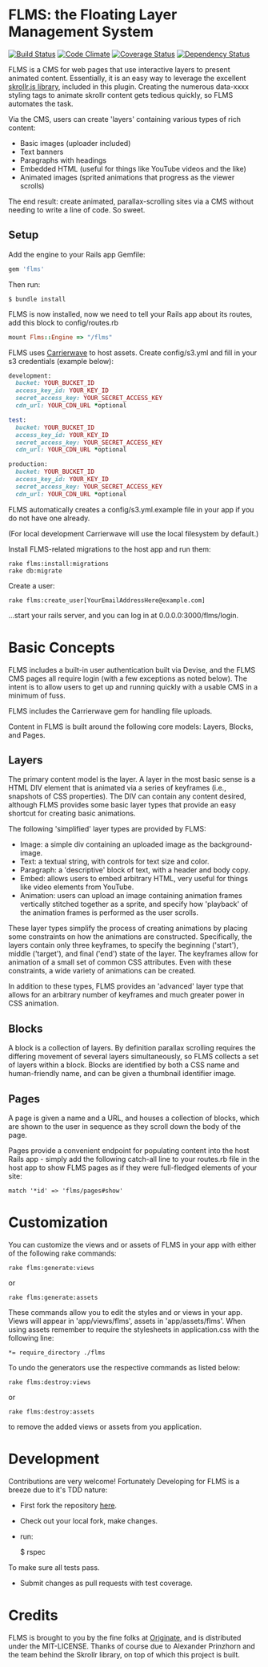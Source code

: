 FLMS: the Floating Layer Management System
==========================================

[![Build Status](https://travis-ci.org/Originate-Inc/flms.png?branch=travis)](https://travis-ci.org/Originate-Inc/flms) [![Code Climate](https://codeclimate.com/github/Originate-Inc/flms.png)](https://codeclimate.com/github/Originate-Inc/flms) [![Coverage Status](https://coveralls.io/repos/Originate/flms/badge.png?branch=master)](https://coveralls.io/r/Originate/flms) [![Dependency Status](https://gemnasium.com/Originate/flms.png)](https://gemnasium.com/Originate/flms)

FLMS is a CMS for web pages that use interactive layers to present animated content.  Essentially, it is an easy way to leverage the excellent [skrollr.js library](https://github.com/Prinzhorn/skrollr), included in this plugin. Creating the numerous data-xxxx styling tags to animate skrollr content gets tedious quickly, so FLMS automates the task.

Via the CMS, users can create 'layers' containing various types of rich content:
* Basic images (uploader included)
* Text banners
* Paragraphs with headings
* Embedded HTML (useful for things like YouTube videos and the like)
* Animated images (sprited animations that progress as the viewer scrolls)

The end result: create animated, parallax-scrolling sites via a CMS without needing to write a line of code.  So sweet.

Setup
-----

Add the engine to your Rails app Gemfile:

```ruby
gem 'flms'
```

Then run:

    $ bundle install

FLMS is now installed, now we need to tell your Rails app about its routes, add this block to config/routes.rb

```ruby
mount Flms::Engine => "/flms"
```

FLMS uses [Carrierwave](https://github.com/carrierwaveuploader/carrierwave) to host assets.  Create config/s3.yml and fill in your s3 credentials (example below):

```ruby
development:
  bucket: YOUR_BUCKET_ID
  access_key_id: YOUR_KEY_ID
  secret_access_key: YOUR_SECRET_ACCESS_KEY
  cdn_url: YOUR_CDN_URL *optional

test:
  bucket: YOUR_BUCKET_ID
  access_key_id: YOUR_KEY_ID
  secret_access_key: YOUR_SECRET_ACCESS_KEY
  cdn_url: YOUR_CDN_URL *optional

production:
  bucket: YOUR_BUCKET_ID
  access_key_id: YOUR_KEY_ID
  secret_access_key: YOUR_SECRET_ACCESS_KEY
  cdn_url: YOUR_CDN_URL *optional
```
FLMS automatically creates a config/s3.yml.example file in your app if you do not have one already.

(For local development Carrierwave will use the local filesystem by default.)

Install FLMS-related migrations to the host app and run them:

    rake flms:install:migrations
    rake db:migrate

Create a user:

    rake flms:create_user[YourEmailAddressHere@example.com]

...start your rails server, and you can log in at 0.0.0.0:3000/flms/login.

Basic Concepts
==============

FLMS includes a built-in user authentication built via Devise, and the FLMS CMS pages all require login (with a few exceptions as noted below).  The intent is to allow users to get up and running quickly with a usable CMS in a minimum of fuss.

FLMS includes the Carrierwave gem for handling file uploads.

Content in FLMS is built around the following core models: Layers, Blocks, and Pages.

Layers
------

The primary content model is the layer.  A layer in the most basic sense is a HTML DIV element that is animated via a series of  keyframes (i.e., snapshots of CSS properties).  The DIV can contain any content desired, although FLMS provides some basic layer types that provide an easy shortcut for creating basic animations.

The following 'simplified' layer types are provided by FLMS:
* Image: a simple div containing an uploaded image as the background-image.
* Text: a textual string, with controls for text size and color.
* Paragraph: a 'descriptive' block of text, with a header and body copy.
* Embed: allows users to embed arbitrary HTML, very useful for things like video elements from YouTube.
* Animation: users can upload an image containing animation frames vertically stitched together as a sprite, and specify how 'playback' of the animation frames is performed as the user scrolls.

These layer types simplify the process of creating animations by placing some constraints on how the animations are constructed. Specifically, the layers contain only three keyframes, to specify the beginning ('start'), middle ('target'), and final ('end') state of the layer.  The keyframes allow for animation of a small set of common CSS attributes.  Even with these constraints, a wide variety of animations can be created.

In addition to these types, FLMS provides an 'advanced' layer type that allows for an arbitrary number of keyframes and much greater power in CSS animation.

Blocks
------

A block is a collection of layers.  By definition parallax scrolling requires the differing movement of several layers simultaneously, so FLMS collects a set of layers within a block.  Blocks are identified by both a CSS name and human-friendly name, and can be given a thumbnail identifier image.

Pages
-----

A page is given a name and a URL, and houses a collection of blocks, which are shown to the user in sequence as they scroll down the body of the page.

Pages provide a convenient endpoint for populating content into the host Rails app - simply add the following catch-all line to your routes.rb file in the host app to show FLMS pages as if they were full-fledged elements of your site:

    match '*id' => 'flms/pages#show'

Customization
==============

You can customize the views and or assets of FLMS in your app with either of the following rake commands:

    rake flms:generate:views

or

    rake flms:generate:assets

These commands allow you to edit the styles and or views in your app.  Views will appear in 'app/views/flms', assets in 'app/assets/flms'.  When using assets remember to require the stylesheets in application.css with the following line:

    *= require_directory ./flms

To undo the generators use the respective commands as listed below:

    rake flms:destroy:views

or

    rake flms:destroy:assets

to remove the added views or assets from you application.


Development
=============

Contributions are very welcome! Fortunately Developing for FLMS is a breeze due to it's TDD nature:

* First fork the repository [here](https://github.com/Originate/flms).

* Check out your local fork, make changes.

* run:

    $ rspec

To make sure all tests pass.

* Submit changes as pull requests with test coverage.

Credits
=======

FLMS is brought to you by the fine folks at [Originate](http://www.originate.com), and is distributed under the MIT-LICENSE.
Thanks of course due to Alexander Prinzhorn and the team behind the Skrollr library, on top of which this project is built.
